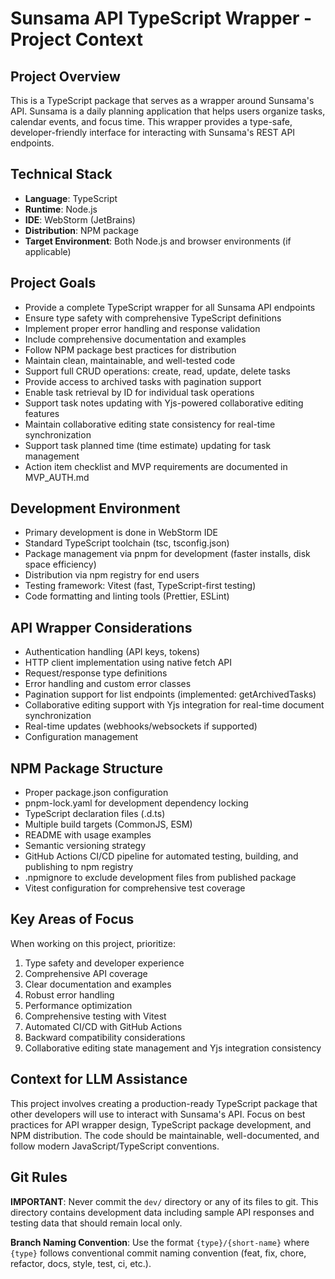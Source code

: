 # Sunsama API TypeScript Wrapper - Project Context

## Project Overview
This is a TypeScript package that serves as a wrapper around Sunsama's API. Sunsama is a daily planning application that helps users organize tasks, calendar events, and focus time. This wrapper provides a type-safe, developer-friendly interface for interacting with Sunsama's REST API endpoints.

## Technical Stack
- **Language**: TypeScript
- **Runtime**: Node.js
- **IDE**: WebStorm (JetBrains)
- **Distribution**: NPM package
- **Target Environment**: Both Node.js and browser environments (if applicable)

## Project Goals
- Provide a complete TypeScript wrapper for all Sunsama API endpoints
- Ensure type safety with comprehensive TypeScript definitions
- Implement proper error handling and response validation
- Include comprehensive documentation and examples
- Follow NPM package best practices for distribution
- Maintain clean, maintainable, and well-tested code
- Support full CRUD operations: create, read, update, delete tasks
- Provide access to archived tasks with pagination support
- Enable task retrieval by ID for individual task operations
- Support task notes updating with Yjs-powered collaborative editing features
- Maintain collaborative editing state consistency for real-time synchronization
- Support task planned time (time estimate) updating for task management
- Action item checklist and MVP requirements are documented in MVP_AUTH.md

## Development Environment
- Primary development is done in WebStorm IDE
- Standard TypeScript toolchain (tsc, tsconfig.json)
- Package management via pnpm for development (faster installs, disk space efficiency)
- Distribution via npm registry for end users
- Testing framework: Vitest (fast, TypeScript-first testing)
- Code formatting and linting tools (Prettier, ESLint)

## API Wrapper Considerations
- Authentication handling (API keys, tokens)
- HTTP client implementation using native fetch API
- Request/response type definitions
- Error handling and custom error classes
- Pagination support for list endpoints (implemented: getArchivedTasks)
- Collaborative editing support with Yjs integration for real-time document synchronization
- Real-time updates (webhooks/websockets if supported)
- Configuration management

## NPM Package Structure
- Proper package.json configuration
- pnpm-lock.yaml for development dependency locking
- TypeScript declaration files (.d.ts)
- Multiple build targets (CommonJS, ESM)
- README with usage examples
- Semantic versioning strategy
- GitHub Actions CI/CD pipeline for automated testing, building, and publishing to npm registry
- .npmignore to exclude development files from published package
- Vitest configuration for comprehensive test coverage

## Key Areas of Focus
When working on this project, prioritize:
1. Type safety and developer experience
2. Comprehensive API coverage
3. Clear documentation and examples
4. Robust error handling
5. Performance optimization
6. Comprehensive testing with Vitest
7. Automated CI/CD with GitHub Actions
8. Backward compatibility considerations
9. Collaborative editing state management and Yjs integration consistency

## Context for LLM Assistance
This project involves creating a production-ready TypeScript package that other developers will use to interact with Sunsama's API. Focus on best practices for API wrapper design, TypeScript package development, and NPM distribution. The code should be maintainable, well-documented, and follow modern JavaScript/TypeScript conventions.

## Git Rules

**IMPORTANT**: Never commit the `dev/` directory or any of its files to git. This directory contains development data including sample API responses and testing data that should remain local only.

**Branch Naming Convention**: Use the format `{type}/{short-name}` where `{type}` follows conventional commit naming convention (feat, fix, chore, refactor, docs, style, test, ci, etc.).